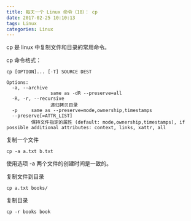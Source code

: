 ```yaml
---
title: 每天一个 Linux 命令（18）： cp
date: 2017-02-25 10:10:13
tags: Linux
categories: Linux
---
```


cp 是 linux 中复制文件和目录的常用命令。

<!-- more -->

cp 命令格式：

```
cp [OPTION]... [-T] SOURCE DEST

Options:
  -a, --archive
                same as -dR --preserve=all
  -R, -r, --recursive
                递归拷贝目录
  -p     same as --preserve=mode,ownership,timestamps
  --preserve[=ATTR_LIST]
         保持文件指定的属性 (default: mode,ownership,timestamps), if possible additional attributes: context, links, xattr, all
```

复制一个文件

```
cp -a a.txt b.txt
```
使用选项 -a 两个文件的创建时间是一致的。

复制文件到目录

```
cp a.txt books/
```

复制目录

```
cp -r books book
```
